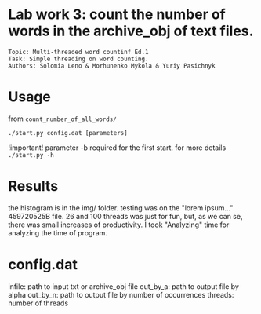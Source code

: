 # Lab work 3: count the number of words in the archive_obj of text files.
    Topic: Multi-threaded word countinf Ed.1
    Task: Simple threading on word counting.
    Authors: Solomia Leno & Morhunenko Mykola & Yuriy Pasichnyk
# Usage
from `count_number_of_all_words/`
```$shell
./start.py config.dat [parameters]
```
!important! parameter -b required for the first start. for more details `./start.py -h`
# Results
the histogram is in the img/ folder.
testing was on the "lorem ipsum..." 459720525B file.
26 and 100 threads was just for fun, but, as we can se, there was small increases of productivity.
I took "Analyzing" time for analyzing the time of program. 
# config.dat
infile:     path to input txt or archive_obj file
out_by_a:   path to output file by alpha
out_by_n:   path to  output file by number of occurrences
threads:    number of threads